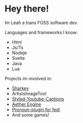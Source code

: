 # Hey there!
Im Leah a trans FOSS software dev.

Languages and frameworks I know:
 - Html
 - Js/Ts
 - Nodeje
 - Svelte
 - Java
 - Lua

Projects im involved in:
 - [Sharkey](https://activitypub.software/TransFem-org/Sharkey)
 - ArtistsImageTool
 - [Styled-Youtube-Captions](https://github.com/ChaoticLeah/Styled-Youtube-Captions)
 - [Aether Engine](https://chaoticleah.github.io/Aether-Engine/)
 - [Pronoun-plugin for fedi](https://github.com/ChaoticLeah/pronoun-plugin)
 - And some games!
